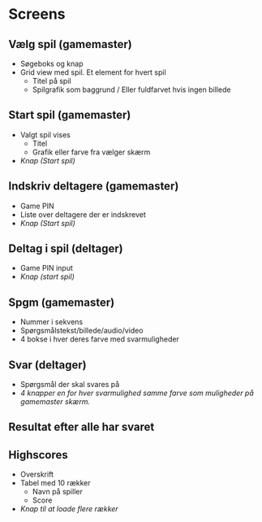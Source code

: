 # Screens

## Vælg spil (gamemaster)
- Søgeboks og knap
- Grid view med spil. Et element for hvert spil
    - Titel på spil
    - Spilgrafik som baggrund / Eller fuldfarvet hvis ingen billede

## Start spil (gamemaster)
-  Valgt spil vises
    - Titel
    - Grafik eller farve fra vælger skærm
- *Knap (Start spil)*

## Indskriv deltagere (gamemaster)
- Game PIN
- Liste over deltagere der er indskrevet
- *Knap (Start spil)*

## Deltag i spil (deltager)
- Game PIN input
- *Knap (start spil)*


## Spgm (gamemaster)
- Nummer i sekvens
- Spørgsmålstekst/billede/audio/video
- 4 bokse i hver deres farve med svarmuligheder

## Svar (deltager)
- Spørgsmål der skal svares på
- *4 knapper en for hver svarmulighed samme farve som muligheder på gamemaster skærm.*

## Resultat efter alle har svaret

## Highscores
- Overskrift
- Tabel med 10 rækker
    - Navn på spiller
    - Score
- *Knap til at loade flere rækker*


